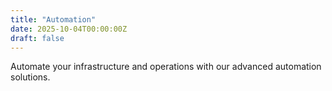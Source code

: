 ```yaml
---
title: "Automation"
date: 2025-10-04T00:00:00Z
draft: false
---
```


Automate your infrastructure and operations with our advanced automation solutions.
